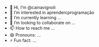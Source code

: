 - 👋 Hi, I’m @cainavignoli
- 👀 I’m interested in aprendercprogramação
- 🌱 I’m currently learning ...
- 💞️ I’m looking to collaborate on ...
- 📫 How to reach me ...
- 😄 Pronouns: ...
- ⚡ Fun fact: ...

<!---
cainavignoli/cainavignoli is a ✨ special ✨ repository because its `README.md` (this file) appears on your GitHub profile.
You can click the Preview link to take a look at your changes.
--->
